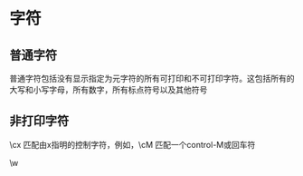 # 字符

## 普通字符
普通字符包括没有显示指定为元字符的所有可打印和不可打印字符。这包括所有的大写和小写字母，所有数字，所有标点符号以及其他符号

## 非打印字符
\cx 匹配由x指明的控制字符，例如，\cM 匹配一个control-M或回车符


\w